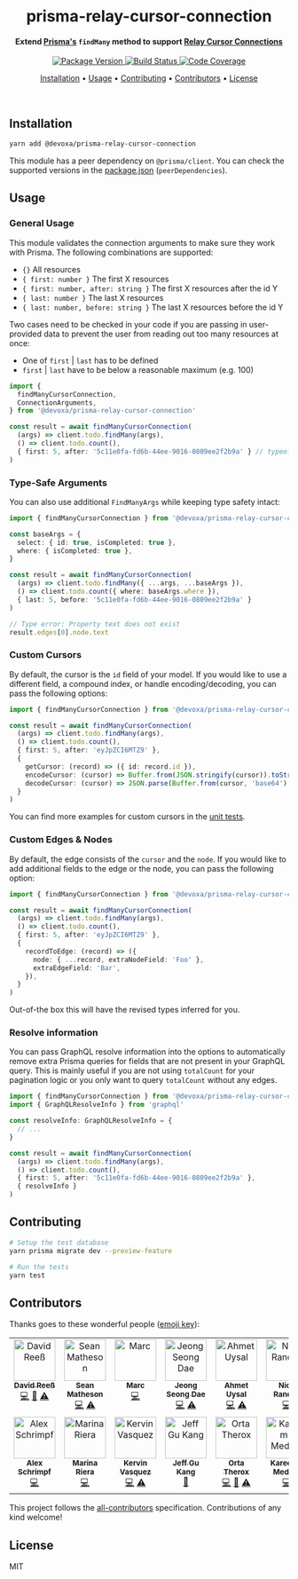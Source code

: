 <!-- Title -->
<h1 align="center">
  prisma-relay-cursor-connection
</h1>

<!-- Description -->
<h4 align="center">
  Extend <a href="https://www.prisma.io/">Prisma's</a> <code>findMany</code> method to support <a href="https://relay.dev/graphql/connections.htm">Relay Cursor Connections</a>
</h4>

<!-- Badges -->
<p align="center">
  <a href="https://www.npmjs.com/package/@devoxa/prisma-relay-cursor-connection">
    <img
      src="https://img.shields.io/npm/v/@devoxa/prisma-relay-cursor-connection?style=flat-square"
      alt="Package Version"
    />
  </a>

  <a href="https://github.com/devoxa/prisma-relay-cursor-connection/actions?query=branch%3Amaster+workflow%3A%22Continuous+Integration%22">
    <img
      src="https://img.shields.io/github/actions/workflow/status/devoxa/prisma-relay-cursor-connection/push.yml?branch=master&style=flat-square"
      alt="Build Status"
    />
  </a>

  <a href="https://codecov.io/github/devoxa/prisma-relay-cursor-connection">
    <img
      src="https://img.shields.io/codecov/c/github/devoxa/prisma-relay-cursor-connection/master?style=flat-square"
      alt="Code Coverage"
    />
  </a>
</p>

<!-- Quicklinks -->
<p align="center">
  <a href="#installation">Installation</a> •
  <a href="#usage">Usage</a> •
  <a href="#contributing">Contributing</a> •
  <a href="#contributors">Contributors</a> •
  <a href="#license">License</a>
</p>

<br>

## Installation

```bash
yarn add @devoxa/prisma-relay-cursor-connection
```

This module has a peer dependency on `@prisma/client`. You can check the supported versions in the
[package.json](./package.json) (`peerDependencies`).

## Usage

### General Usage

This module validates the connection arguments to make sure they work with Prisma. The following
combinations are supported:

- `{}` All resources
- `{ first: number }` The first X resources
- `{ first: number, after: string }` The first X resources after the id Y
- `{ last: number }` The last X resources
- `{ last: number, before: string }` The last X resources before the id Y

Two cases need to be checked in your code if you are passing in user-provided data to prevent the
user from reading out too many resources at once:

- One of `first` | `last` has to be defined
- `first` | `last` have to be below a reasonable maximum (e.g. 100)

```ts
import {
  findManyCursorConnection,
  ConnectionArguments,
} from '@devoxa/prisma-relay-cursor-connection'

const result = await findManyCursorConnection(
  (args) => client.todo.findMany(args),
  () => client.todo.count(),
  { first: 5, after: '5c11e0fa-fd6b-44ee-9016-0809ee2f2b9a' } // typeof ConnectionArguments
)
```

### Type-Safe Arguments

You can also use additional `FindManyArgs` while keeping type safety intact:

```ts
import { findManyCursorConnection } from '@devoxa/prisma-relay-cursor-connection'

const baseArgs = {
  select: { id: true, isCompleted: true },
  where: { isCompleted: true },
}

const result = await findManyCursorConnection(
  (args) => client.todo.findMany({ ...args, ...baseArgs }),
  () => client.todo.count({ where: baseArgs.where }),
  { last: 5, before: '5c11e0fa-fd6b-44ee-9016-0809ee2f2b9a' }
)

// Type error: Property text does not exist
result.edges[0].node.text
```

### Custom Cursors

By default, the cursor is the `id` field of your model. If you would like to use a different field,
a compound index, or handle encoding/decoding, you can pass the following options:

```ts
import { findManyCursorConnection } from '@devoxa/prisma-relay-cursor-connection'

const result = await findManyCursorConnection(
  (args) => client.todo.findMany(args),
  () => client.todo.count(),
  { first: 5, after: 'eyJpZCI6MTZ9' },
  {
    getCursor: (record) => ({ id: record.id }),
    encodeCursor: (cursor) => Buffer.from(JSON.stringify(cursor)).toString('base64'),
    decodeCursor: (cursor) => JSON.parse(Buffer.from(cursor, 'base64').toString('ascii')),
  }
)
```

You can find more examples for custom cursors in the [unit tests](./tests/index.spec.ts).

### Custom Edges & Nodes

By default, the edge consists of the `cursor` and the `node`. If you would like to add additional
fields to the edge or the node, you can pass the following option:

```ts
import { findManyCursorConnection } from '@devoxa/prisma-relay-cursor-connection'

const result = await findManyCursorConnection(
  (args) => client.todo.findMany(args),
  () => client.todo.count(),
  { first: 5, after: 'eyJpZCI6MTZ9' },
  {
    recordToEdge: (record) => ({
      node: { ...record, extraNodeField: 'Foo' },
      extraEdgeField: 'Bar',
    }),
  }
)
```

Out-of-the box this will have the revised types inferred for you.

### Resolve information

You can pass GraphQL resolve information into the options to automatically remove extra Prisma
queries for fields that are not present in your GraphQL query. This is mainly useful if you are not
using `totalCount` for your pagination logic or you only want to query `totalCount` without any
edges.

```ts
import { findManyCursorConnection } from '@devoxa/prisma-relay-cursor-connection'
import { GraphQLResolveInfo } from 'graphql'

const resolveInfo: GraphQLResolveInfo = {
  // ...
}

const result = await findManyCursorConnection(
  (args) => client.todo.findMany(args),
  () => client.todo.count(),
  { first: 5, after: '5c11e0fa-fd6b-44ee-9016-0809ee2f2b9a' },
  { resolveInfo }
)
```

## Contributing

```bash
# Setup the test database
yarn prisma migrate dev --preview-feature

# Run the tests
yarn test
```

## Contributors

Thanks goes to these wonderful people ([emoji key](https://allcontributors.org/docs/en/emoji-key)):

<!-- ALL-CONTRIBUTORS-LIST:START - Do not remove or modify this section -->
<!-- prettier-ignore-start -->
<!-- markdownlint-disable -->
<table>
  <tbody>
    <tr>
      <td align="center" valign="top" width="14.28%"><a href="https://www.david-reess.de"><img src="https://avatars3.githubusercontent.com/u/4615516?v=4?s=75" width="75px;" alt="David Reeß"/><br /><sub><b>David Reeß</b></sub></a><br /><a href="https://github.com/devoxa/prisma-relay-cursor-connection/commits?author=queicherius" title="Code">💻</a> <a href="https://github.com/devoxa/prisma-relay-cursor-connection/commits?author=queicherius" title="Documentation">📖</a> <a href="https://github.com/devoxa/prisma-relay-cursor-connection/commits?author=queicherius" title="Tests">⚠️</a></td>
      <td align="center" valign="top" width="14.28%"><a href="https://twitter.com/controlplusb"><img src="https://avatars2.githubusercontent.com/u/12164768?v=4?s=75" width="75px;" alt="Sean Matheson"/><br /><sub><b>Sean Matheson</b></sub></a><br /><a href="https://github.com/devoxa/prisma-relay-cursor-connection/commits?author=ctrlplusb" title="Code">💻</a> <a href="https://github.com/devoxa/prisma-relay-cursor-connection/commits?author=ctrlplusb" title="Tests">⚠️</a></td>
      <td align="center" valign="top" width="14.28%"><a href="https://marcjulian.de/?ref=github"><img src="https://avatars1.githubusercontent.com/u/8985933?v=4?s=75" width="75px;" alt="Marc"/><br /><sub><b>Marc</b></sub></a><br /><a href="https://github.com/devoxa/prisma-relay-cursor-connection/commits?author=marcjulian" title="Code">💻</a></td>
      <td align="center" valign="top" width="14.28%"><a href="http://jeongsd.dev"><img src="https://avatars1.githubusercontent.com/u/7903426?v=4?s=75" width="75px;" alt="Jeong Seong Dae"/><br /><sub><b>Jeong Seong Dae</b></sub></a><br /><a href="https://github.com/devoxa/prisma-relay-cursor-connection/commits?author=jeongsd" title="Code">💻</a> <a href="https://github.com/devoxa/prisma-relay-cursor-connection/commits?author=jeongsd" title="Tests">⚠️</a></td>
      <td align="center" valign="top" width="14.28%"><a href="https://github.com/ahmetuysal"><img src="https://avatars.githubusercontent.com/u/26417668?v=4?s=75" width="75px;" alt="Ahmet Uysal"/><br /><sub><b>Ahmet Uysal</b></sub></a><br /><a href="https://github.com/devoxa/prisma-relay-cursor-connection/commits?author=ahmetuysal" title="Code">💻</a> <a href="https://github.com/devoxa/prisma-relay-cursor-connection/commits?author=ahmetuysal" title="Tests">⚠️</a></td>
      <td align="center" valign="top" width="14.28%"><a href="https://github.com/nicksrandall"><img src="https://avatars.githubusercontent.com/u/1800460?v=4?s=75" width="75px;" alt="Nick Randall"/><br /><sub><b>Nick Randall</b></sub></a><br /><a href="https://github.com/devoxa/prisma-relay-cursor-connection/commits?author=nicksrandall" title="Code">💻</a></td>
      <td align="center" valign="top" width="14.28%"><a href="https://github.com/igo"><img src="https://avatars.githubusercontent.com/u/55597?v=4?s=75" width="75px;" alt="Igor Urminček"/><br /><sub><b>Igor Urminček</b></sub></a><br /><a href="https://github.com/devoxa/prisma-relay-cursor-connection/commits?author=igo" title="Documentation">📖</a></td>
    </tr>
    <tr>
      <td align="center" valign="top" width="14.28%"><a href="https://github.com/TheAschr"><img src="https://avatars.githubusercontent.com/u/10580515?v=4?s=75" width="75px;" alt="Alex Schrimpf"/><br /><sub><b>Alex Schrimpf</b></sub></a><br /><a href="https://github.com/devoxa/prisma-relay-cursor-connection/commits?author=TheAschr" title="Code">💻</a></td>
      <td align="center" valign="top" width="14.28%"><a href="https://github.com/marinarierav"><img src="https://avatars.githubusercontent.com/u/47626039?v=4?s=75" width="75px;" alt="Marina Riera"/><br /><sub><b>Marina Riera</b></sub></a><br /><a href="https://github.com/devoxa/prisma-relay-cursor-connection/commits?author=marinarierav" title="Code">💻</a></td>
      <td align="center" valign="top" width="14.28%"><a href="https://kervin.tech/"><img src="https://avatars.githubusercontent.com/u/15281277?v=4?s=75" width="75px;" alt="Kervin Vasquez"/><br /><sub><b>Kervin Vasquez</b></sub></a><br /><a href="https://github.com/devoxa/prisma-relay-cursor-connection/commits?author=kervin5" title="Code">💻</a> <a href="https://github.com/devoxa/prisma-relay-cursor-connection/commits?author=kervin5" title="Tests">⚠️</a></td>
      <td align="center" valign="top" width="14.28%"><a href="http://stackoverflow.com/users/515932/jeff-gu-kang?tab=profile"><img src="https://avatars.githubusercontent.com/u/216363?v=4?s=75" width="75px;" alt="Jeff Gu Kang"/><br /><sub><b>Jeff Gu Kang</b></sub></a><br /><a href="https://github.com/devoxa/prisma-relay-cursor-connection/commits?author=JeffGuKang" title="Documentation">📖</a></td>
      <td align="center" valign="top" width="14.28%"><a href="https://orta.io/"><img src="https://avatars.githubusercontent.com/u/49038?v=4?s=75" width="75px;" alt="Orta Therox"/><br /><sub><b>Orta Therox</b></sub></a><br /><a href="https://github.com/devoxa/prisma-relay-cursor-connection/commits?author=orta" title="Code">💻</a> <a href="https://github.com/devoxa/prisma-relay-cursor-connection/commits?author=orta" title="Documentation">📖</a> <a href="https://github.com/devoxa/prisma-relay-cursor-connection/commits?author=orta" title="Tests">⚠️</a></td>
      <td align="center" valign="top" width="14.28%"><a href="https://github.com/Kareem-Medhat"><img src="https://avatars.githubusercontent.com/u/39652808?v=4?s=75" width="75px;" alt="Kareem-Medhat"/><br /><sub><b>Kareem-Medhat</b></sub></a><br /><a href="https://github.com/devoxa/prisma-relay-cursor-connection/commits?author=Kareem-Medhat" title="Code">💻</a></td>
    </tr>
  </tbody>
</table>

<!-- markdownlint-restore -->
<!-- prettier-ignore-end -->

<!-- ALL-CONTRIBUTORS-LIST:END -->

This project follows the [all-contributors](https://github.com/all-contributors/all-contributors)
specification. Contributions of any kind welcome!

## License

MIT

